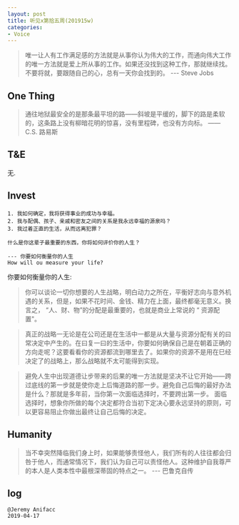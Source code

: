 ```yaml
---
layout: post
title: 听见x第拾五周(201915w)
categories:
- Voice
---
```

> 唯一让人有工作满足感的方法就是从事你认为伟大的工作，而通向伟大工作的唯一方法就是爱上所从事的工作。如果还没找到这种工作，那就继续找。不要将就，要跟随自己的心，总有一天你会找到的。 --- Steve Jobs

## One Thing

> 通往地狱最安全的是那条最平坦的路——斜坡是平缓的，脚下的路是柔软的，这条路上没有柳暗花明的惊喜，没有里程碑，也没有方向标。 ——C.S. 路易斯 

## T&E

无.

## Invest

```
1. 我如何确定，我将获得事业的成功与幸福。
2. 我与配偶、孩子、亲戚和密友之间的关系是我永远幸福的源泉吗？
3. 我过着正直的生活，从而远离犯罪？ 

什么是你这辈子最重要的东西，你将如何评价你的人生？

--- 你要如何衡量你的人生
How will ou measure your life?
```

你要如何衡量你的人生:

> 你可以谈论一切你想要的人生战略，明白动力之所在，平衡好志向与意外机遇的关系，但是，如果不花时间、金钱、精力在上面，最终都毫无意义。换言之， “人、财、物”的分配是最重要的，也就是商业上常说的 “ 资源配置"。 

> 真正的战略一无论是在公司还是在生活中一都是从大量与资源分配有关的曰常决定中产生的。在曰复一曰的生活中，你要如何确保自己是在朝着正确的方向走呢？这要看看你的资源都流到哪里去了。如果你的资源不是用在巳经决定了的战略上，那么战略就不太可能得到实现。 

> 避免人生中出现道德让步带来的后果的唯一方法就是坚决不让它开始——跨过底线的第一步就是使你走上后悔道路的那一步。避免自己后悔的最好办法是什么？那就是多年前，当你第一次面临选择时，不要跨出第一步。 面临选择时，想象你所做的每个决定都符合当初下定决心要永远坚持的原则，可以更容易阻止你做出最终让自己后悔的决定。

## Humanity

> 当不幸突然降临我们身上时，如果能够责怪他人，我们所有的人往往都会归咎于他人，而通常情况下，我们认为自己可以责怪他人。这种维护自我尊严的本人是人类本性中最根深蒂固的特点之一。 --- 巴鲁克自传

## log

```
@Jeremy Anifacc
2019-04-17
```
